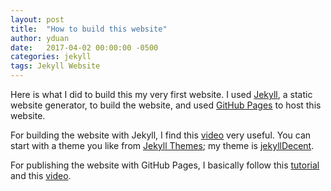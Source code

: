 ```yaml
---
layout: post
title:  "How to build this website"
author: yduan
date:   2017-04-02 00:00:00 -0500
categories: jekyll
tags: Jekyll Website
---
```

Here is what I did to build this my very first website. I used [Jekyll][jekyll], a static website generator, to build the website, and used [GitHub Pages][githubpage] to host this website. 

For building the website with Jekyll, I find this [video][youtube-howto] very useful. You can start with a theme you like from [Jekyll Themes][jekyll-themes]; my theme is [jekyllDecent][decent].

For publishing the website with GitHub Pages, I basically follow this [tutorial][githubhelp] and this [video][youtube-githubpage].


[jekyll]: https://jekyllrb.com/
[youtube-howto]: https://www.youtube.com/watch?v=HOg8jWZ3lt0
[githubpage]: https://pages.github.com/
[jekyll-themes]: http://jekyllthemes.org/
[decent]: https://github.com/jwillmer/jekyllDecent
[githubhelp]: https://help.github.com/articles/setting-up-your-github-pages-site-locally-with-jekyll/
[youtube-githubpage]: https://www.youtube.com/watch?v=x352fsLm3gE
